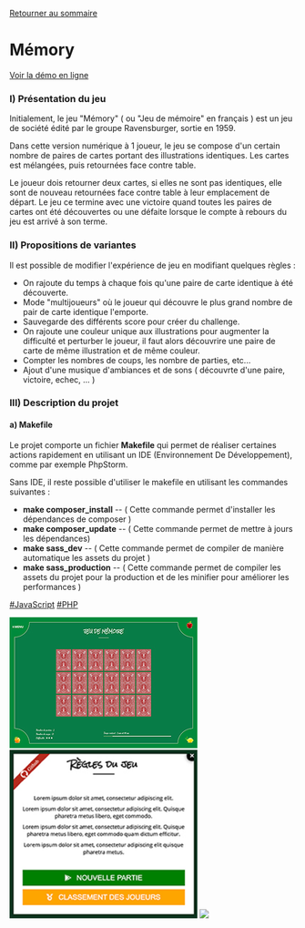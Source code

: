 [Retourner au sommaire](https://github.com/wmalbos/wmalbos/blob/main/README.md)

# Mémory

[Voir la démo en ligne](https://games.wmalbos.fr/memory)

### I) Présentation du jeu

Initialement, le jeu "Mémory" ( ou "Jeu de mémoire" en français ) est un jeu de société édité par le groupe Ravensburger, sortie en 1959.

Dans cette version numérique à 1 joueur, le jeu se compose d'un certain nombre de paires de cartes portant des illustrations identiques. Les cartes est mélangées, puis retournées face contre table.

Le joueur dois retourner deux cartes, si elles ne sont pas identiques, elle sont de nouveau retournées face contre table à leur emplacement de départ. Le jeu ce termine avec une victoire quand toutes les paires de cartes ont été découvertes ou une défaite lorsque le compte à rebours du jeu est arrivé à son terme. 

### II) Propositions de variantes 

Il est possible de modifier l'expérience de jeu en modifiant quelques règles : 

- On rajoute du temps à chaque fois qu'une paire de carte identique à été découverte.
- Mode "multijoueurs" où le joueur qui découvre le plus grand nombre de pair de carte identique l'emporte.
- Sauvegarde des différents score pour créer du challenge.
- On rajoute une couleur unique aux illustrations pour augmenter la difficulté et perturber le joueur, il faut alors découvrire une paire de carte de même illustration et de même couleur.
- Compter les nombres de coups, les nombre de parties, etc...
- Ajout d'une musique d'ambiances et de sons ( découvrte d'une paire, victoire, echec, ... )

### III) Description du projet

#### a) Makefile

Le projet comporte un fichier **Makefile** qui permet de réaliser certaines actions rapidement en utilisant un IDE (Environnement De Développement), comme par exemple PhpStorm. 

Sans IDE, il reste possible d'utiliser le makefile en utilisant les commandes suivantes : 

- **make composer_install** -- ( Cette commande permet d'installer les dépendances de composer )
- **make composer_update** -- ( Cette commande permet de mettre à jours les dépendances)
- **make sass_dev** -- ( Cette commande permet de compiler de manière automatique les assets du projet )
- **make sass_production** -- ( Cette commande permet de compiler les assets du projet pour la production et de les minifier pour améliorer les performances )


[#JavaScript](https://fr.wikipedia.org/wiki/JavaScript) [#PHP](https://fr.wikipedia.org/wiki/PHP)

<p float="center">
<img width="330" src="./docs/screen_1.jpg">
<img width="330" src="./docs/screen_2.jpg">
<img width="330" src="./docs/screen_3.jpg">
</p>
